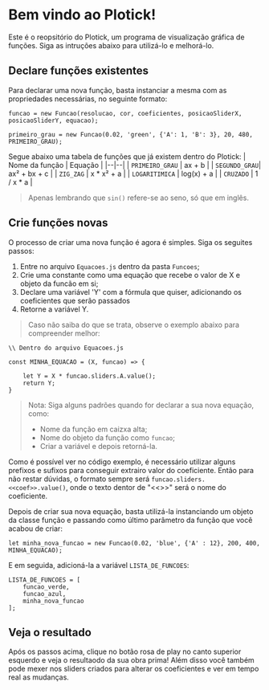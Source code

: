 # Bem vindo ao Plotick!
Este é o reopsitório do Plotick, um programa de visualização gráfica de funções.
Siga as intruções abaixo para utilizá-lo e melhorá-lo.

## Declare funções existentes
Para declarar uma nova função, basta instanciar a mesma com as propriedades necessárias, no seguinte formato:
```
funcao = new Funcao(resolucao, cor, coeficientes, posicaoSliderX, posicaoSliderY, equacao);
```
```
primeiro_grau = new Funcao(0.02, 'green', {'A': 1, 'B': 3}, 20, 480, PRIMEIRO_GRAU);
```
Segue abaixo uma tabela de funções que já existem dentro do Plotick:
| Nome da função | Equação |
|--|--|
| `PRIMEIRO_GRAU` | ax + b |
| `SEGUNDO_GRAU`| ax² + bx + c |
| `ZIG_ZAG` | x * x² + a |
| `LOGARITIMICA` | log(x) + a |
| `CRUZADO` | 1 / x * a |

> Apenas lembrando que `sin()` refere-se ao seno, só que em inglês.

## Crie funções novas

O processo de criar uma nova função é agora é simples. Siga os seguites passos:
1. Entre no arquivo `Equacoes.js` dentro da pasta `Funcoes`;
2. Crie uma constante como uma equação que recebe o valor de X e objeto da funcão em si;
3. Declare uma variável 'Y' com a fórmula que quiser, adicionando os coeficientes que serão passados
4. Retorne a variável Y.


> Caso não saiba do que se trata, observe o exemplo abaixo para compreender melhor:
```
\\ Dentro do arquivo Equacoes.js

const MINHA_EQUACAO = (X, funcao) => {

    let Y = X * funcao.sliders.A.value();
    return Y;
}
```

> Nota: Siga alguns padrões quando for declarar a sua nova equação, como:
> - Nome da função em caizxa alta;
> - Nome do objeto da função como `funcao`;
> - Criar a variável e depois retorná-la.


Como é possível ver no código exemplo, é necessário utilizar alguns prefixos e sufixos para conseguir extrairo valor do coeficiente.
Então para não restar dúvidas, o formato sempre será `funcao.sliders.<<coef>>.value()`, onde o texto dentor de "<<>>" será o nome do coeficiente.


Depois de criar sua nova equação, basta utilizá-la instanciando um objeto da classe função e passando como último parâmetro da função que você acabou de criar:
```
let minha_nova_funcao = new Funcao(0.02, 'blue', {'A' : 12}, 200, 400, MINHA_EQUACAO);
```
E em seguida, adicioná-la a variável `LISTA_DE_FUNCOES`:
```
LISTA_DE_FUNCOES = [
    funcao_verde,
    funcao_azul,
    minha_nova_funcao
];
```

## Veja o resultado

Após os passos acima, clique no botão rosa de play no canto superior esquerdo e veja o resultaodo da sua obra prima! Além disso
você também pode mexer nos sliders criados para alterar os coeficientes e ver em tempo real as mudanças.
